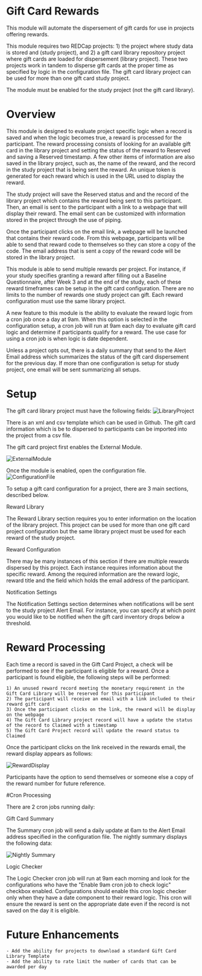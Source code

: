 # Gift Card Rewards

This module will automate the dispersement of gift cards for use in projects offering rewards.

This module requires two REDCap projects: 1) the project where study data is stored and (study project), and 2) a gift card library 
repository project where gift cards are loaded for dispersement (library project).  These two projects work in tandem to disperse
gift cards at the proper time as specified by logic in the configuration file.  The gift card library project can be used for more
than one gift card study project.

The module must be enabled for the study project (not the gift card library). 

# Overview
This module is designed to evaluate project specific logic when a record is saved and when the logic becomes true, a reward is
processed for the participant. The reward processing consists of looking for an available gift card in the library project and setting
the status of the reward to Reserved and saving a Reserved timestamp.  A few other items of information are also saved in the library
project, such as, the name of the reward, and the record in the study project that is being sent the reward. An unique token is generated
for each reward which is used in the URL used to display the reward. 

The study project will save the Reserved status and and the record of the library project which contains the reward being sent to this
participant. Then, an email is sent to the participant with a link to a webpage that will display their reward. The email sent can
be customized with information stored in the project through the use of piping.

Once the participant clicks on the email link, a webpage will be launched that contains their reward code.  From this webpage, participants
will be able to send that reward code to themselves so they can store a copy of the code. The email address that is sent a copy of the
reward code will be stored in the library project.

This module is able to send multiple rewards per project.  For instance, if your study specifies granting a reward after filling out a Baseline
Questionnaire, after Week 3 and at the end of the study, each of these reward timeframes can be setup in the gift card configuration. There
are no limits to the number of rewards one study project can gift.  Each reward configuration must use the same library project.

A new feature to this module is the ability to evaluate the reward logic from a cron job once a day at 9am.  When this option is selected in 
the configuration setup, a cron job will run at 9am each day to evaluate gift card logic and determine if participants qualify for a reward.
The use case for using a cron job is when logic is date dependent.

Unless a project opts out, there is a daily summary that send to the Alert Email address which summarizes the status of the gift card
dispersement for the previous day.  If more than one configuration is setup for study project, one email will be sent summarizing all
setups.

# Setup
The gift card library project must have the following fields:
![LibraryProject](img/library_project.png)

There is an xml and csv template which can be used in Github. The gift card information which is be to dispersed to participants can be imported into the project from a csv file.

The gift card project first enables the External Module.

![ExternalModule](img/external_module.png)

Once the module is enabled, open the configuration file.
![ConfigurationFile](img/open_config.png)

To setup a gift card configuration for a project, there are 3 main sections, described below.

Reward Library

The Reward Library section requires you to enter information on the location of the library project. This project can be used for more than one
gift card project configuration but the same library project must be used for each reward of the study project.

Reward Configuration

There may be many instances of this section if there are multiple rewards dispersed by this project.
Each instance requires information about the specific reward. Among the required information are the reward logic, reward title and the
field which holds the email address of the participant.

Notification Settings

The Notification Settings section determines when notifications will be sent to the study project Alert Email.  For instance, you can specify at 
which point you would like to be notified when the gift card inventory drops below a threshold.

# Reward Processing

Each time a record is saved in the Gift Card Project, a check will be performed to see if the participant is eligible for a reward. 
Once a participant is found eligible, the following steps will be performed:

    1) An unused reward record meeting the monetary requirement in the Gift Card Library will be reserved for this participant
    2) The participant will receive an email with a link included to their reward gift card
    3) Once the participant clicks on the link, the reward will be display on the webpage
    4) The Gift Card Library project record will have a update the status of the record to Claimed with a timestamp
    5) The Gift Card Project record will update the reward status to Claimed
    
Once the participant clicks on the link received in the rewards email, the reward display appears as follows:

![RewardDisplay](img/reward_display.png)

Participants have the option to send themselves or someone else a copy of the reward number for future reference.

#Cron Processing

There are 2 cron jobs running daily:

Gift Card Summary

The Summary cron job will send a daily update at 6am to the Alert Email address specified in the configuration file.  The nightly summary 
displays the following data:

![Nightly Summary](img/daily_summary.png)

Logic Checker

The Logic Checker cron job will run at 9am each morning and look for the configurations who have the "Enable 9am cron job to check logic" checkbox enabled.
Configurations should enable this cron logic checker only when they have a date component to their reward logic.  This cron will ensure the
reward is sent on the appropriate date even if the record is not saved on the day it is eligible.

# Future Enhancements
    - Add the ability for projects to download a standard Gift Card Library Template
    - Add the ability to rate limit the number of cards that can be awarded per day